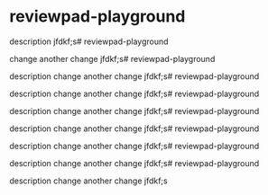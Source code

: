 # reviewpad-playground

description
jfdkf;s# reviewpad-playground


change
another change
jfdkf;s# reviewpad-playground

description
change
another change
jfdkf;s# reviewpad-playground

description
change
another change
jfdkf;s# reviewpad-playground

description
change
another change
jfdkf;s# reviewpad-playground

description
change
another change
jfdkf;s# reviewpad-playground

description
change
another change
jfdkf;s# reviewpad-playground

description
change
another change
jfdkf;s# reviewpad-playground

description
change
another change
jfdkf;s
